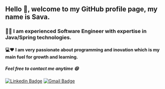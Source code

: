 <div>
  <h2 allign="center">Hello 👋, welcome to my GitHub profile page, my name is <b>Sava.</b> </h2>
  <h3>👨‍💻 I am experienced Software Engineer with expertise in Java/Spring technologies.</h3>
</div>

<div>
  <h4>💻❤️ I am very passionate about programming and inovation which is my main fuel for growth and learning.</h4>
</div>



<h5>Feel free to contact me anytime 😄 </h5>

[![Linkedin Badge](https://img.shields.io/badge/-savanakarada-blue?style=flat-square&logo=Linkedin&logoColor=white&link=https://www.linkedin.com/in/s22n/)](https://www.linkedin.com/in/s22n/) 
[![Gmail Badge](https://img.shields.io/badge/-savanakarada1508@gmail.com-c14438?style=flat-square&logo=Gmail&logoColor=white&link=mailto:savanakarada1508@gmail.com)](mailto:savanakarada1508@gmail.com)
